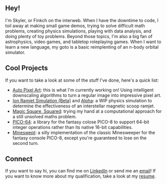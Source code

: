 ## Hey!

I'm Skyler, or Finkch on the interweb. When I have the downtime to code, I toil away at making small game demos, trying to solve difficult math problems, creating physics simulations, playing with data analysis, and doing plenty of toy problems. Beyond those topics, I'm also a big fan of astrophysics, video games, and tabletop roleplaying games. When I want to learn a new language, my goto is a basic reimplenting of an n-body orbital simulator.


## Cool Projects

If you want to take a look at some of the stuff I've done, here's a quick list:
- [Auto Pixel Art](https://github.com/Finkch/Auto-Pixelart): this is what I'm currently working on! Using intelligent downscaling algorithms to turn a regular image into impressive pixel art.
- [Ion Ramjet Simulation (Beta)](https://github.com/Finkch/Ion-Ramjet-Beta) and [Alpha](https://github.com/Finkch/Ion-Ramjet): a WIP physics simulation to determine the effectiveness of an interstellar magnetic scoop ramjet.
- [Magic Square, Squared](https://github.com/Finkch/MagicSquareSquare): trying my hand at a computational approach for a still unsolved maths problem.
- [PICO-64](https://github.com/Finkch/pico-64): a library for the fantasy colose PICO-8 to support 64-bit integer operations rather than its native 16-bit capabilities.
- [Mineswept](https://github.com/Finkch/mineswept): a silly implementation of the classic Minesweeper for the fantasy console PICO-8, except you're guaranteed to lose on the second turn.


## Connect

If you want to say hi, you can find me on [LinkedIn](https://www.linkedin.com/in/skyler-alderson-b91a2a30b/) or send me an [email](mailto:skyler@thealdersons.org)! If you want to know more about my qualification, take a look at my [resume](https://github.com/Finkch/resume).

